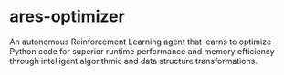 # ares-optimizer
An autonomous Reinforcement Learning agent that learns to optimize Python code for superior runtime performance and memory efficiency through intelligent algorithmic and data structure transformations.
